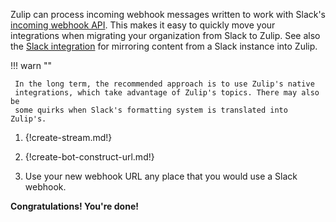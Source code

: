 Zulip can process incoming webhook messages written to work with Slack's
[incoming webhook API](https://api.slack.com/messaging/webhooks). This makes it
easy to quickly move your integrations when migrating your organization from
Slack to Zulip. See also the [Slack integration](/integrations/doc/slack) for
mirroring content from a Slack instance into Zulip.

!!! warn ""

     In the long term, the recommended approach is to use Zulip's native
     integrations, which take advantage of Zulip's topics. There may also be
     some quirks when Slack's formatting system is translated into Zulip's.

1. {!create-stream.md!}

1. {!create-bot-construct-url.md!}

1. Use your new webhook URL any place that you would use a Slack webhook.

**Congratulations! You're done!**
